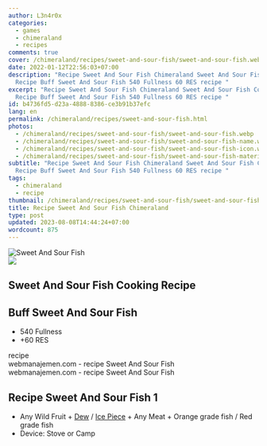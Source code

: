 ```yaml
---
author: L3n4r0x
categories:
  - games
  - chimeraland
  - recipes
comments: true
cover: /chimeraland/recipes/sweet-and-sour-fish/sweet-and-sour-fish.webp
date: 2022-01-12T22:56:03+07:00
description: "Recipe Sweet And Sour Fish Chimeraland Sweet And Sour Fish Cooking
  Recipe Buff Sweet And Sour Fish 540 Fullness 60 RES recipe "
excerpt: "Recipe Sweet And Sour Fish Chimeraland Sweet And Sour Fish Cooking
  Recipe Buff Sweet And Sour Fish 540 Fullness 60 RES recipe "
id: b4736fd5-d23a-4888-8386-ce3b91b37efc
lang: en
permalink: /chimeraland/recipes/sweet-and-sour-fish.html
photos:
  - /chimeraland/recipes/sweet-and-sour-fish/sweet-and-sour-fish.webp
  - /chimeraland/recipes/sweet-and-sour-fish/sweet-and-sour-fish-name.webp
  - /chimeraland/recipes/sweet-and-sour-fish/sweet-and-sour-fish-icon.webp
  - /chimeraland/recipes/sweet-and-sour-fish/sweet-and-sour-fish-material.webp
subtitle: "Recipe Sweet And Sour Fish Chimeraland Sweet And Sour Fish Cooking
  Recipe Buff Sweet And Sour Fish 540 Fullness 60 RES recipe "
tags:
  - chimeraland
  - recipe
thumbnail: /chimeraland/recipes/sweet-and-sour-fish/sweet-and-sour-fish.webp
title: Recipe Sweet And Sour Fish Chimeraland
type: post
updated: 2023-08-08T14:44:24+07:00
wordcount: 875
---
```


<link
  rel="stylesheet"
  href="https://rawcdn.githack.com/dimaslanjaka/Web-Manajemen/870a349/css/bootstrap-5-3-0-alpha3-wrapper.css"
/>
<section id="bootstrap-wrapper">
  <div data-bs-theme="dark">
    <div class="card mb-2">
      <div class="card-body">
        <div class="row g-0">
          <div class="col-sm-4 position-relative mb-2">
            <img
              src="https://www.webmanajemen.com/chimeraland/recipes/sweet-and-sour-fish/sweet-and-sour-fish-material.webp"
              class="card-img fit-cover w-100 h-100"
              alt="Sweet And Sour Fish"
              data-fancybox="true"
            />
          </div>
          <div class="col-sm-8 mb-2">
            <div class="card-body">
              <div class="d-flex flex-row align-items-center mb-3">
                <img
                  class="d-inline-block me-2"
                  src="https://www.webmanajemen.com/chimeraland/recipes/sweet-and-sour-fish/sweet-and-sour-fish-icon.webp"
                  width="auto"
                  height="auto"
                  style="vertical-align: middle"
                />
                <h2 class="fs-5">Sweet And Sour Fish Cooking Recipe</h2>
              </div>
              <h2 class="card-title fs-5">Buff Sweet And Sour Fish</h2>
              <div class="card-text">
                <ul>
                  <li>540 Fullness</li>
                  <li>+60 RES</li>
                </ul>
              </div>
              <span class="badge rounded-pill">recipe</span>
            </div>
            <div class="card-footer text-end text-muted mt-auto">
              webmanajemen.com - recipe Sweet And Sour Fish
            </div>
          </div>
        </div>
      </div>
      <div class="card-footer text-end text-muted">
        webmanajemen.com - recipe Sweet And Sour Fish
      </div>
    </div>
    <div class="row mb-2">
      <div class="col-12 col-lg-6 recipe-item mb-2">
        <div class="card">
          <div class="card-body">
            <h2 class="card-title fs-5">Recipe Sweet And Sour Fish 1</h2>
            <div class="card-text">
              <ul>
                <li>
                  Any Wild Fruit<span> + </span
                  ><a
                    class="text-decoration-none text-primary"
                    href="/chimeraland/materials/dew.html"
                    >Dew</a
                  ><span> / </span
                  ><a
                    class="text-decoration-none text-primary"
                    href="/chimeraland/materials/ice-piece.html"
                    >Ice Piece</a
                  ><span> + </span>Any Meat<span> + </span>Orange grade
                  fish<span> / </span>Red grade fish
                </li>
                <li>Device: Stove or Camp</li>
              </ul>
            </div>
          </div>
        </div>
      </div>
    </div>
  </div>
</section>